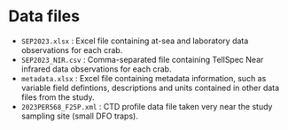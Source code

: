 # Data files

- `SEP2023.xlsx` : Excel file containing at-sea and laboratory data observations for each crab.
- `SEP2023_NIR.csv` : Comma-separated file containing TellSpec Near infrared data observations for each crab.
- `metadata.xlsx` : Excel file containing metadata information, such as variable field defintions, descriptions and units contained in other data files from the study.
- `2023PER568_F25P.xml` : CTD profile data file taken very near the study sampling site (small DFO traps).
